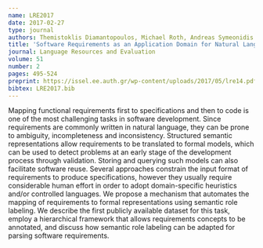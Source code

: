 ```yaml
---
name: LRE2017
date: 2017-02-27
type: journal
authors: Themistoklis Diamantopoulos, Michael Roth, Andreas Symeonidis and Ewan Klein
title: 'Software Requirements as an Application Domain for Natural Language Processing'
journal: Language Resources and Evaluation
volume: 51
number: 2
pages: 495-524
preprint: https://issel.ee.auth.gr/wp-content/uploads/2017/05/lre14.pdf
bibtex: LRE2017.bib
---
```


Mapping functional requirements first to specifications and then to code is one of the most challenging tasks in software development. Since requirements are commonly written in natural language, they can be prone to ambiguity, incompleteness and inconsistency. Structured semantic representations allow requirements to be translated to formal models, which can be used to detect problems at an early stage of the development process through validation. Storing and querying such models can also facilitate software reuse. Several approaches constrain the input format of requirements to produce specifications, however they usually require considerable human effort in order to adopt domain-specific heuristics and/or controlled languages. We propose a mechanism that automates the mapping of requirements to formal representations using semantic role labeling. We describe the first publicly available dataset for this task, employ a hierarchical framework that allows requirements concepts to be annotated, and discuss how semantic role labeling can be adapted for parsing software requirements.
